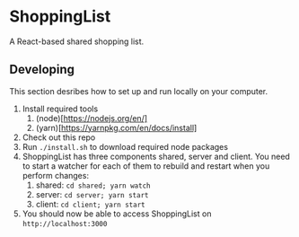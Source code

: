 # ShoppingList

A React-based shared shopping list.

## Developing

This section desribes how to set up and run locally on your computer.

1. Install required tools
    1. (node)[https://nodejs.org/en/]
    2. (yarn)[https://yarnpkg.com/en/docs/install]
2. Check out this repo
3. Run `./install.sh` to download required node packages
4. ShoppingList has three components shared, server and client. You need to start a watcher for each of them to rebuild and restart when you perform changes:
    1. shared: `cd shared; yarn watch`
    2. server: `cd server; yarn start`
    3. client: `cd client; yarn start`
5. You should now be able to access ShoppingList on `http://localhost:3000`
